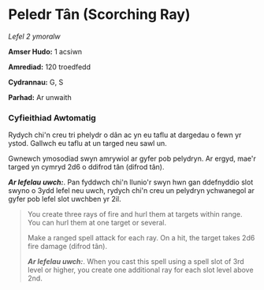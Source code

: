 # Peledr Tân (Scorching Ray)

*Lefel 2 ymoralw*

**Amser Hudo:** 1 acsiwn

**Amrediad:** 120 troedfedd

**Cydrannau:** G, S

**Parhad:** Ar unwaith

### Cyfieithiad Awtomatig

Rydych chi'n creu tri phelydr o dân ac yn eu taflu at dargedau o fewn yr ystod. Gallwch eu taflu at un targed neu sawl un.

Gwnewch ymosodiad swyn amrywiol ar gyfer pob pelydryn. Ar ergyd, mae'r targed yn cymryd 2d6 o ddifrod tân (difrod tân).

***Ar lefelau uwch:***. Pan fyddwch chi'n llunio'r swyn hwn gan ddefnyddio slot swyno o 3ydd lefel neu uwch, rydych chi'n creu un pelydryn ychwanegol ar gyfer pob lefel slot uwchben yr 2il.

>  You create three rays of fire and hurl them at targets within range. You can hurl them at one target or several.
>  
>  Make a ranged spell attack for each ray. On a hit, the target takes 2d6 fire damage (difrod tân).
>  
>  ***Ar lefelau uwch:***. When you cast this spell using a spell slot of 3rd level or higher, you create one additional ray for each slot level above 2nd.